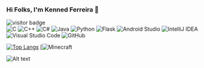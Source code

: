 ### Hi Folks, I'm Kenned Ferreira 👋

![visitor badge](https://visitor-badge.glitch.me/badge?page_id=kennedfer.visitor-badge&left_color=red&right_color=green&left_text=Hello%20Visitors)
\
![C](https://img.shields.io/badge/c-1a202b.svg?style=for-the-badge&logo=c&logoColor=white)
![C++](https://img.shields.io/badge/c++-1a202b.svg?style=for-the-badge&logo=c%2B%2B&logoColor=white)
![C#](https://img.shields.io/badge/c%23-1a202b.svg?style=for-the-badge&logo=c-sharp&logoColor=white)
![Java](https://img.shields.io/badge/java-1a202b.svg?style=for-the-badge&logo=java&logoColor=white)
![Python](https://img.shields.io/badge/python-1a202b?style=for-the-badge&logo=python&logoColor=white)
![Flask](https://img.shields.io/badge/flask-1a202b.svg?style=for-the-badge&logo=flask&logoColor=white)
![Android Studio](https://img.shields.io/badge/Android%20Studio-1a202b.svg?style=for-the-badge&logo=android-studio&logoColor=white)
![IntelliJ IDEA](https://img.shields.io/badge/IntelliJIDEA-1a202b.svg?style=for-the-badge&logo=intellij-idea&logoColor=white)
![Visual Studio Code](https://img.shields.io/badge/VS%20Code-1a202b.svg?style=for-the-badge&logo=visual-studio-code&logoColor=white)
![GitHub](https://img.shields.io/badge/github-1a202b.svg?style=for-the-badge&logo=github&logoColor=white)


[![Top Langs](https://github-readme-stats.vercel.app/api/top-langs/?username=yushi1007&layout=compact)](https://github.com/yushi1007)
[![Minecraft](https://github-readme-stats.vercel.app/api?username=Gapur&show_icons=true&hide_border=true&&count_private=true&include_all_commits=true&theme=github_dark)

![Alt text](https://spotify-recently-played-readme.vercel.app/api?user=31ba4zphpkwqykc7zl6t5ox6o5fy&unique={true|1|on|yes})

